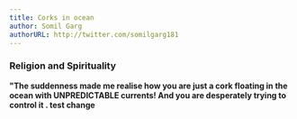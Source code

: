 ```yaml
---
title: Corks in ocean
author: Somil Garg
authorURL: http://twitter.com/somilgarg181 
---
```


### Religion and Spirituality
<!--truncate--> 

**"The suddenness made me realise how you are just a cork floating in the ocean with UNPREDICTABLE currents! And you are desperately trying to control it . test change**